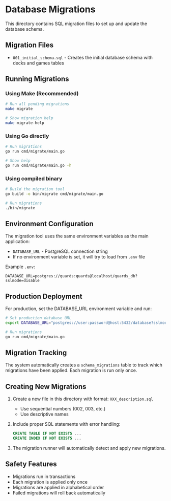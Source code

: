 # Database Migrations

This directory contains SQL migration files to set up and update the database schema.

## Migration Files

- `001_initial_schema.sql` - Creates the initial database schema with decks and games tables

## Running Migrations

### Using Make (Recommended)
```bash
# Run all pending migrations
make migrate

# Show migration help
make migrate-help
```

### Using Go directly
```bash
# Run migrations
go run cmd/migrate/main.go

# Show help
go run cmd/migrate/main.go -h
```

### Using compiled binary
```bash
# Build the migration tool
go build -o bin/migrate cmd/migrate/main.go

# Run migrations
./bin/migrate
```

## Environment Configuration

The migration tool uses the same environment variables as the main application:

- `DATABASE_URL` - PostgreSQL connection string
- If no environment variable is set, it will try to load from `.env` file

Example `.env`:
```
DATABASE_URL=postgres://quards:quards@localhost/quards_db?sslmode=disable
```

## Production Deployment

For production, set the DATABASE_URL environment variable and run:

```bash
# Set production database URL
export DATABASE_URL="postgres://user:password@host:5432/database?sslmode=require"

# Run migrations
go run cmd/migrate/main.go
```

## Migration Tracking

The system automatically creates a `schema_migrations` table to track which migrations have been applied. Each migration is run only once.

## Creating New Migrations

1. Create a new file in this directory with format: `XXX_description.sql`
   - Use sequential numbers (002, 003, etc.)
   - Use descriptive names

2. Include proper SQL statements with error handling:
   ```sql
   CREATE TABLE IF NOT EXISTS ...
   CREATE INDEX IF NOT EXISTS ...
   ```

3. The migration runner will automatically detect and apply new migrations.

## Safety Features

- Migrations run in transactions
- Each migration is applied only once
- Migrations are applied in alphabetical order
- Failed migrations will roll back automatically